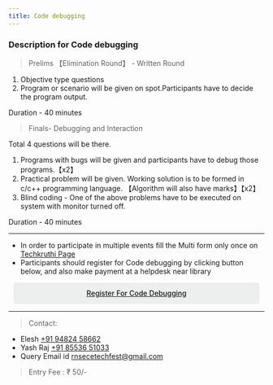 ```yaml
---
title: Code debugging
---
```



### Description for Code debugging


> Prelims 【Elimination Round】 - Written Round


1.  Objective type questions
2.  Program or scenario will be given on spot.Participants have to decide the program output.

Duration - 40 minutes



> Finals- Debugging and Interaction

Total 4 questions will be there.
1.  Programs with bugs will be given and participants have to debug those programs.【x2】
2.  Practical problem will be given. Working solution is to be formed in c/c++ programming language. 【Algorithm will also have marks】【x2】 
3.  Blind coding - One of the above problems have to be executed on system with monitor turned off.

Duration - 40 minutes

<hr>


* In order to participate in multiple events fill the Multi form only once on <a  target="_blank" href="https://ecernsit.github.io/techkruthi"> Techkruthi Page </a>
* Participants should register for Code debugging by clicking button below, and also make payment at a helpdesk near library


<div class='button -regular center'>
<a  target="_blank" href="https://docs.google.com/forms/d/e/1FAIpQLSe2-EORvabWWVe_iKfrB0ExKyz1W16GyyabxfOi-GFAl5yaiQ/viewform?usp=sf_link">Register for Code debugging</a> 
</div>


<hr>


> Contact:
  
* Elesh <a href="tel:+919482458662">+91 94824 58662</a>
* Yash Raj   <a href="tel:+918553651033">+91 85536 51033</a>
* Query Email id   <a href="mailto:{{ site.email }}">rnsecetechfest@gmail.com</a>


> Entry Fee : ₹ 50/-
<style>
.button {
  display: flex;
  overflow: hidden;

  margin: 10px;
  padding: 12px 12px;

  cursor: pointer;
  user-select: none;
  transition: all 60ms ease-in-out;
  text-align: center;
  white-space: nowrap;
  text-decoration: none !important;
  text-transform: none;
  text-transform: capitalize;

  color: #fff;
  border: 0 none;
  border-radius: 4px;

  font-size: 14px;
  font-weight: 500;
  line-height: 1.3;

  -webkit-appearance: none;
  -moz-appearance:    none;
  appearance:         none;
 
  justify-content: center;
  align-items: center;
  flex: 0 0 160px;

  &:hover {
    transition: all 60ms ease;

    opacity: .85;
  }
  
  &:active {
    transition: all 60ms ease;
    opacity: .75;
  }
  
  &:focus {
    outline: 1px dotted #959595;
    outline-offset: -4px;
  }
}


.button.-regular {
  color: #202129;
  background-color: #edeeee;
  
  &:hover {
    color: #202129;
    background-color: #e1e2e2;
    opacity: 1;
  }
  
  &:active {
    background-color: #d5d6d6;
    opacity: 1;
  }
}
</style>

